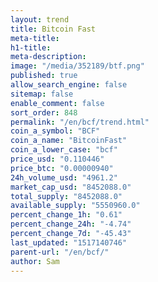 ```yaml
---
layout: trend
title: Bitcoin Fast
meta-title: 
h1-title: 
meta-description: 
image: "/media/352189/btf.png"
published: true
allow_search_engine: false
sitemap: false
enable_comment: false
sort_order: 848
permalink: "/en/bcf/trend.html"
coin_a_symbol: "BCF"
coin_a_name: "BitcoinFast"
coin_a_lower_case: "bcf"
price_usd: "0.110446"
price_btc: "0.00000940"
24h_volume_usd: "4961.2"
market_cap_usd: "8452088.0"
total_supply: "8452088.0"
available_supply: "5550960.0"
percent_change_1h: "0.61"
percent_change_24h: "-4.74"
percent_change_7d: "-45.43"
last_updated: "1517140746"
parent-url: "/en/bcf/"
author: Sam
---
```


